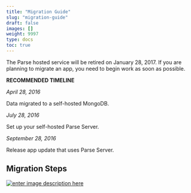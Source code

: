 ```yaml
---
title: "Migration Guide"
slug: "migration-guide"
draft: false
images: []
weight: 9997
type: docs
toc: true
---
```


The Parse hosted service will be retired on January 28, 2017. If you are planning to migrate an app, you need to begin work as soon as possible.

**RECOMMENDED TIMELINE**

*April 28, 2016*

Data migrated to a self-hosted MongoDB.

*July 28, 2016*

Set up your self-hosted Parse Server.

*September 28, 2016*

Release app update that uses Parse Server.

## Migration Steps
[![enter image description here][1]][1]


  [1]: https://i.stack.imgur.com/LsbwK.png

